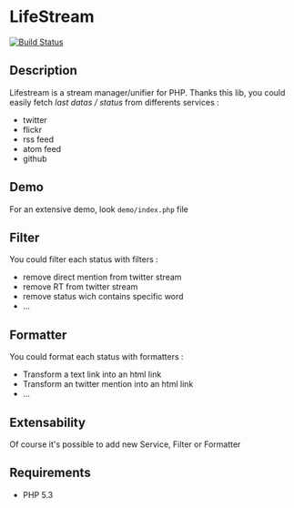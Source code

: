 LifeStream
==========

[![Build Status](https://secure.travis-ci.org/lyrixx/lifestream.png)](http://travis-ci.org/lyrixx/lifestream)

Description
-----------

Lifestream is a stream manager/unifier for PHP.
Thanks this lib, you could easily fetch *last datas / status* from differents services :

-  twitter
-  flickr
-  rss feed
-  atom feed
-  github

Demo
------

For an extensive demo, look `demo/index.php` file

Filter
------

You could filter each status with filters :

-  remove direct mention from twitter stream
-  remove RT from twitter stream
-  remove status wich contains specific word
-  ...

Formatter
---------

You could format each status with formatters :

-  Transform a text link into an html link
-  Transform an twitter mention into an html link
-  ...

Extensability
-------------

Of course it's possible to add new Service, Filter or Formatter

Requirements
------------

-  PHP 5.3
